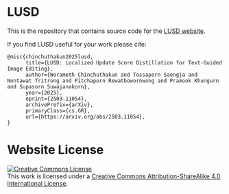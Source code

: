 # LUSD

This is the repository that contains source code for the [LUSD website](https://tj-14.github.io/lusd-project/).

If you find LUSD useful for your work please cite:
```
@misc{chinchuthakun2025lusd,
      title={LUSD: Localized Update Score Distillation for Text-Guided Image Editing}, 
      author={Worameth Chinchuthakun and Tossaporn Saengja and Nontawat Tritrong and Pitchaporn Rewatbowornwong and Pramook Khungurn and Supasorn Suwajanakorn},
      year={2025},
      eprint={2503.11054},
      archivePrefix={arXiv},
      primaryClass={cs.GR},
      url={https://arxiv.org/abs/2503.11054}, 
}
```

# Website License
<a rel="license" href="http://creativecommons.org/licenses/by-sa/4.0/"><img alt="Creative Commons License" style="border-width:0" src="https://i.creativecommons.org/l/by-sa/4.0/88x31.png" /></a><br />This work is licensed under a <a rel="license" href="http://creativecommons.org/licenses/by-sa/4.0/">Creative Commons Attribution-ShareAlike 4.0 International License</a>.
